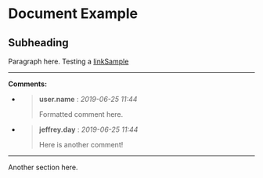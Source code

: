 <!-- @DOC {1DA} -->
<!-- $title {preprocessor info} -->
# Document Example

<!-- @SECTION {1SA} -->
## Subheading

Paragraph here. Testing a [linkSample](linkSample.md)

<!-- @COMMENT HEADER -->
---
**Comments:**

<!-- @COMMENT {1CA} -->
* > **user.name** : *2019-06-25 11:44*
  >
  > Formatted comment here.

<!-- @COMMENT {1CA} -->
* > **jeffrey.day** : *2019-06-25 11:44*
  >
  > Here is another comment!

---

<!-- @SECTION {1SB} -->
Another section here.
